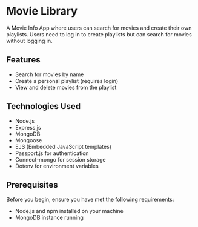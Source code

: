 # Movie Library

A Movie Info App where users can search for movies and create their own playlists. Users need to log in to create playlists but can search for movies without logging in.

## Features

- Search for movies by name
- Create a personal playlist (requires login)
- View and delete movies from the playlist

## Technologies Used

- Node.js
- Express.js
- MongoDB
- Mongoose
- EJS (Embedded JavaScript templates)
- Passport.js for authentication
- Connect-mongo for session storage
- Dotenv for environment variables

## Prerequisites

Before you begin, ensure you have met the following requirements:

- Node.js and npm installed on your machine
- MongoDB instance running


